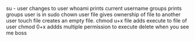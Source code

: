 su - user changes to user
whoami prints  current username
groups prints groups user is in
sudo chown user file gives ownership of file to another user
touch file creates an empty file.
chmod u+x file adds execute to file of user 
chmod 0+x addds multiple permission to execute
delete when you see me boss 

